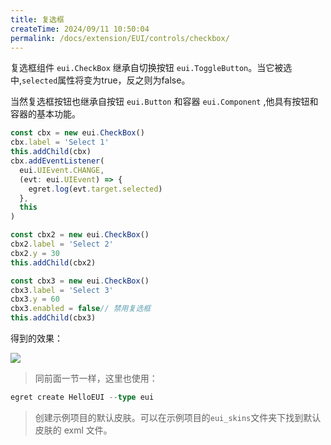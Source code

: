 ```yaml
---
title: 复选框
createTime: 2024/09/11 10:50:04
permalink: /docs/extension/EUI/controls/checkbox/
---
```


复选框组件 `eui.CheckBox` 继承自切换按钮 `eui.ToggleButton`。当它被选中,`selected`属性将变为true，反之则为false。

当然复选框按钮也继承自按钮 `eui.Button` 和容器 `eui.Component` ,他具有按钮和容器的基本功能。

~~~ typescript
const cbx = new eui.CheckBox()
cbx.label = 'Select 1'
this.addChild(cbx)
cbx.addEventListener(
  eui.UIEvent.CHANGE,
  (evt: eui.UIEvent) => {
    egret.log(evt.target.selected)
  },
  this
)

const cbx2 = new eui.CheckBox()
cbx2.label = 'Select 2'
cbx2.y = 30
this.addChild(cbx2)

const cbx3 = new eui.CheckBox()
cbx3.label = 'Select 3'
cbx3.y = 60
cbx3.enabled = false// 禁用复选框
this.addChild(cbx3)
~~~
得到的效果：

![](560152bf640a2.png)

> 同前面一节一样，这里也使用：
~~~ typescript
egret create HelloEUI --type eui
~~~
> 创建示例项目的默认皮肤。可以在示例项目的`eui_skins`文件夹下找到默认皮肤的 exml 文件。
